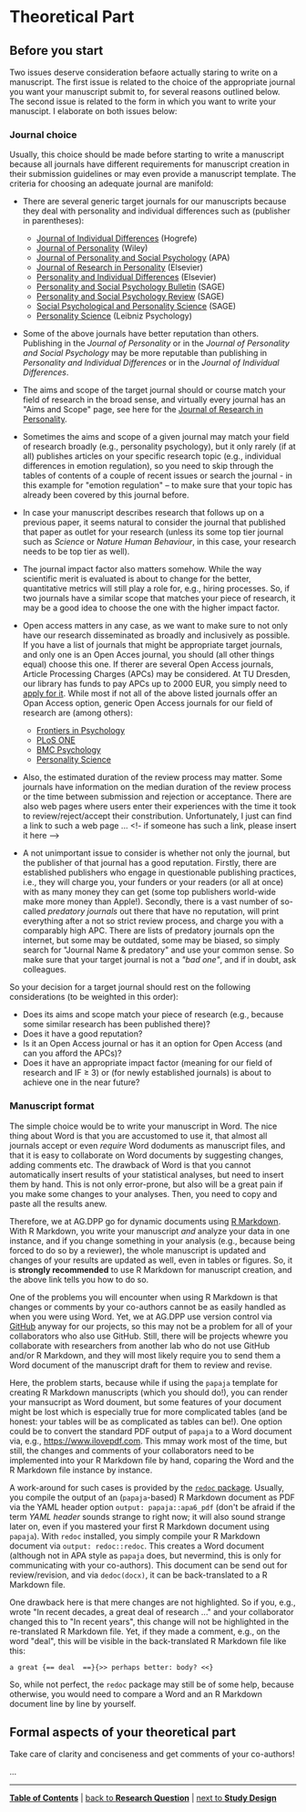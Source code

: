 # Theoretical Part

## Before you start

Two issues deserve consideration befaore actually staring to write on a manuscript. The first issue is related to the choice of the appropriate journal you want your manuscript submit to, for several reasons outlined below. The second issue is related to the form in which you want to write your manuscipt. I elaborate on both issues below:

### Journal choice

Usually, this choice should be made before starting to write a manuscript because all journals have different requirements for manuscript creation in their submission guidelines or may even provide a manuscript template.
The criteria for choosing an adequate journal are manifold:

- There are several generic target journals for our manuscripts because they deal with personality and individual differences such as (publisher in parentheses):
  - [Journal of Individual Differences](https://www.hogrefe.com/us/journal/journal-of-individual-differences) (Hogrefe)
  - [Journal of Personality](https://onlinelibrary.wiley.com/journal/14676494) (Wiley)
  - [Journal of Personality and Social Psychology](https://www.apa.org/pubs/journals/psp) (APA)
  - [Journal of Research in Personality](https://www.journals.elsevier.com/journal-of-research-in-personality) (Elsevier)
  - [Personality and Individual Differences](https://www.journals.elsevier.com/personality-and-individual-differences) (Elsevier)
  - [Personality and Social Psychology Bulletin](https://journals.sagepub.com/home/psp) (SAGE)
  - [Personality and Social Psychology Review](https://journals.sagepub.com/home/psr) (SAGE)
  - [Social Psychological and Personality Science](https://journals.sagepub.com/home/spp) (SAGE)
  - [Personality Science](https://ps.psychopen.eu/index.php/ps/index) (Leibniz Psychology)

- Some of the above journals have better reputation than others. Publishing in the *Journal of Personality* or in the *Journal of Personality and Social Psychology* may be more reputable than publishing in *Personality and Individual Differences* or in the *Journal of Individual Differences*.
- The aims and scope of the target journal should or course match your field of research in the broad sense, and virtually every journal has an "Aims and Scope" page, see here for the [Journal of Research in Personality](https://www.sciencedirect.com/journal/journal-of-research-in-personality/about/aims-and-scope).
- Sometimes the aims and scope of a given journal may match your field of research broadly (e.g., personality psychology), but it only rarely (if at all) publishes articles on your specific research topic (e.g., individual differences in emotion regulation), so you need to skip through the tables of contents of a couple of recent issues or search the journal - in this example for "emotion regulation" – to make sure that your topic has already been covered by this journal before.
- In case your manuscript describes research that follows up on a previous paper, it seems natural to consider the journal that published that paper as outlet for your research (unless its some top tier journal such as *Science* or *Nature Human Behaviour*, in this case, your research needs to be top tier as well).
- The journal impact factor also matters somehow. While the way scientific merit is evaluated is about to change for the better, quantitative metrics will still play a role for, e.g., hiring processes. So, if two journals have a similar scope that matches your piece of research, it may be a good idea to choose the one with the higher impact factor.
- Open access matters in any case, as we want to make sure to not only have our research disseminated as broadly and inclusively as possible. If you have a list of journals that might be appropriate target journals, and only one is an Open Acces journal, you should (all other things equal) choose this one. If therer are several Open Access journals, Article Processing Charges (APCs) may be considered. At TU Dresden, our library has funds to pay APCs up to 2000 EUR, you simply need to [apply for it](https://www.slub-dresden.de/veroeffentlichen/open-access-finanzieren). While most if not all of the above listed journals offer an Opan Access option, generic Open Access journals for our field of research are (among others):
  - [Frontiers in Psychology](https://www.frontiersin.org/journals/psychology)
  - [PLoS ONE](https://journals.plos.org/plosone/)
  - [BMC Psychology](https://bmcpsychology.biomedcentral.com)
  - [Personality Science](https://ps.psychopen.eu/index.php/ps/index)<br>

- Also, the estimated duration of the review process may matter. Some journals have information on the median duration of the review process or the time between submission and rejection or acceptance. There are also web pages where users enter their experiences with the time it took to review/reject/accept their constribution. Unfortunately, I just can find a link to such a web page ... <!- if someone has such a link, please insert it here -->  
- A not unimportant issue to consider is whether not only the journal, but the publisher of that journal has a good reputation. Firstly, there are established publishers who engage in questionable publishing practices, i.e., they will charge you, your funders or your readers (or all at once) with as many money they can get (some top publishers world-wide make more money than Apple!). Secondly, there is a vast number of so-called *predatory journals* out there that have no reputation, will print everything after a not so strict review process, and charge you with a comparably high APC. There are lists of predatory journals opn the internet, but some may be outdated, some may be biased, so simply search for "Journal Name & predatory" and use your common sense. So make sure that your target journal is not a *"bad one"*, and if in doubt, ask colleagues.

So your decision for a target journal should rest on the following considerations (to be weighted in this order):

- Does its aims and scope match your piece of research (e.g., because some similar research has been published there)?
- Does it have a good reputation?
- Is it an Open Access journal or has it an option for Open Access (and can you afford the APCs)?
- Does it have an appropriate impact factor (meaning for our field of research and IF &ge; 3) or (for newly established journals) is about to achieve one in the near future?  

### Manuscript format

The simple choice would be to write your manuscript in Word. The nice thing about Word is that you are accustomed to use it, that almost all journals accept or even *require* Word doduments as manuscript files, and that it is easy to collaborate on Word documents by suggesting changes, adding comments etc. The drawback of Word is that you cannot automatically insert results of your statistical analyses, but need to insert them by hand. This is not only error-prone, but also will be a great pain if you make some changes to your analyses. Then, you need to copy and paste all the results anew. 

Therefore, we at AG.DPP go for dynamic documents using [R Markdown](https://github.com/alex-strobel/DPP-LabManual/tree/main/Research/Analysis/Software/R#r-markdown). With R Markdown, you write your manuscript *and* analyze your data in one instance, and if you change something in your analysis (e.g., because being forced to do so by a reviewer), the whole manuscript is updated and changes of your results are updated as well, even in tables or figures. So, it is **strongly recommended** to use R Markdown for manuscript creation, and the above link tells you how to do so.

One of the problems you will encounter when using R Markdown is that changes or comments by your co-authors cannot be as easily handled as when you were using Word. Yet, we at AG.DPP use version control via [GitHub](05_GitHub_project.md) anyway for our projects, so this may not be a problem for all of your collaborators who also use GitHub. Still, there will be projects whewre you collaborate with researchers from another lab who do not use GitHub and/or R Markdown, and they will most likely require you to send them a Word document of the manuscript draft for them to review and revise.

Here, the problem starts, because while if using the `papaja` template for creating R Markdown manuscripts (which you should do!), you can render your mansucript as Word doument, but some features of your document might be lost which is especially true for more complicated tables (and be honest: your tables will be as complicated as tables can be!). One option could be to convert the standard PDF output of `papaja` to a Word document via, e.g., <https://www.ilovepdf.com>. This mmay work most of the time, but still, the changes and comments of your collaborators need to be implemented into your R Markdown file by hand, coparing the Word and the R Markdown file instance by instance.

A work-around for such cases is provided by the [`redoc` package](https://noamross.github.io/redoc/articles/mixed-workflows-with-redoc.html). Usually, you compile the output of an (`papaja`-based) R Markdown document as PDF via the YAML header option `output: papaja::apa6_pdf` (don't be afraid if the term *YAML header* sounds strange to right now; it will also sound strange later on, even if you mastered your first R Markdown document using `papaja`). With `redoc` installed, you simply compile your R Markdown document via `output: redoc::redoc`. This creates a Word document (although not in APA style as `papaja` does, but nevermind, this is only for communicating with your co-authors). This document can be send out for review/revision, and via `dedoc(docx)`, it can be back-translated to a R Markdown file.

One drawback here is that mere changes are not highlighted. So if you, e.g., wrote "In recent decades, a great deal of research ..." and your collaborator changed this to "In recent years", this change will not be highlighted in the re-translated R Markdown file. Yet, if they made a comment, e.g., on the word "deal", this will be visible in the back-translated R Markdown file like this:

```
a great {== deal  ==}{>> perhaps better: body? <<}
```

So, while not perfect, the `redoc` package may still be of some help, because otherwise, you would need to compare a Word and an R Markdown document line by line by yourself.

## Formal aspects of your theoretical part

Take care of clarity and conciseness and get comments of your co-authors!

...

---

[**Table of Contents**](#README.md) | [back to **Research Question**](01_Research_question.md) | [next to **Study Design**](03_Study_design.md)
